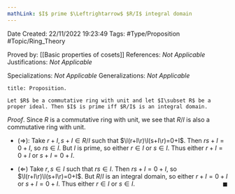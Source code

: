 ```yaml
---
mathLink: $I$ prime $\Leftrightarrow$ $R/I$ integral domain
---
```


<div class="topSpace"></div>

Date Created: 22/11/2022 19:23:49
Tags: #Type/Proposition #Topic/Ring_Theory

Proved by: [[Basic properties of cosets]]
References: _Not Applicable_
Justifications: _Not Applicable_

Specializations: _Not Applicable_
Generalizations: _Not Applicable_

``` ad-Proposition
title: Proposition.

Let $R$ be a commutative ring with unit and let $I\subset R$ be a proper ideal. Then $I$ is prime iff $R/I$ is an integral domain.

```

_Proof_. Since $R$ is a commutative ring with unit, we see that $R/I$ is also a commutative ring with unit.
* ($\Rightarrow$): Take $r+I,s+I\in R/I$ such that $\l(r+I\r)\l(s+I\r)=0+I$. Then $rs+I=0+I$, so $rs\in I$. But $I$ is prime, so either $r\in I$ or $s\in I$. Thus either $r+I=0+I$ or $s+I=0+I$.

* ($\Leftarrow$) Take $r,s\in I$ such that $rs\in I$. Then $rs+I=0+I$, so $\l(r+I\r)\l(s+I\r)=0+I$. But $R/I$ is an integral domain, so either $r+I=0+I$ or $s+I=0+I$. Thus either $r\in I$ or $s\in I$.<span style="float:right;">$\blacksquare$</span>
